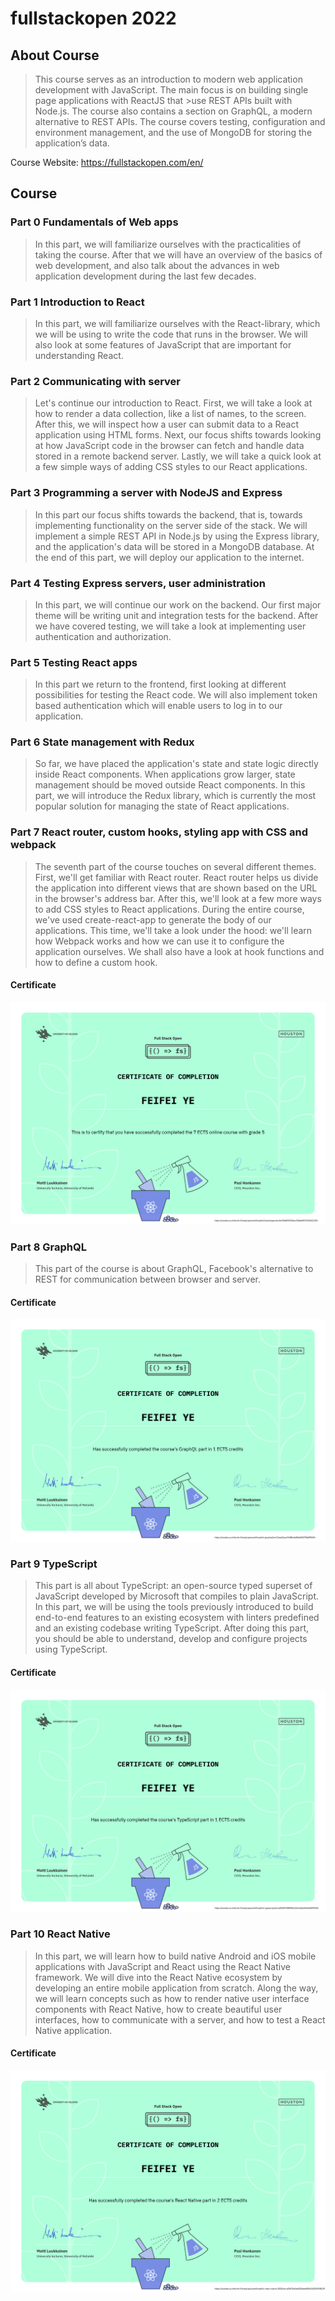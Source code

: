 # fullstackopen 2022

## About Course

> This course serves as an introduction to modern web application development
> with JavaScript. The main focus is on building single page applications with
> ReactJS that >use REST APIs built with Node.js. The course also contains a
> section on GraphQL, a modern alternative to REST APIs. The course covers
> testing, configuration and environment management, and the use of MongoDB for
> storing the application’s data.

Course Website: https://fullstackopen.com/en/

## Course

### Part 0 Fundamentals of Web apps

> In this part, we will familiarize ourselves with the practicalities of taking
> the course. After that we will have an overview of the basics of web
> development, and also talk about the advances in web application development
> during the last few decades.

### Part 1 Introduction to React

> In this part, we will familiarize ourselves with the React-library, which we
> will be using to write the code that runs in the browser. We will also look at
> some features of JavaScript that are important for understanding React.

### Part 2 Communicating with server

> Let's continue our introduction to React. First, we will take a look at how to
> render a data collection, like a list of names, to the screen. After this, we
> will inspect how a user can submit data to a React application using HTML
> forms. Next, our focus shifts towards looking at how JavaScript code in the
> browser can fetch and handle data stored in a remote backend server. Lastly,
> we will take a quick look at a few simple ways of adding CSS styles to our
> React applications.

### Part 3 Programming a server with NodeJS and Express

> In this part our focus shifts towards the backend, that is, towards
> implementing functionality on the server side of the stack. We will implement
> a simple REST API in Node.js by using the Express library, and the
> application's data will be stored in a MongoDB database. At the end of this
> part, we will deploy our application to the internet.

### Part 4 Testing Express servers, user administration

> In this part, we will continue our work on the backend. Our first major theme
> will be writing unit and integration tests for the backend. After we have
> covered testing, we will take a look at implementing user authentication and
> authorization.

### Part 5 Testing React apps

> In this part we return to the frontend, first looking at different
> possibilities for testing the React code. We will also implement token based
> authentication which will enable users to log in to our application.

### Part 6 State management with Redux

> So far, we have placed the application's state and state logic directly inside
> React components. When applications grow larger, state management should be
> moved outside React components. In this part, we will introduce the Redux
> library, which is currently the most popular solution for managing the state
> of React applications.

### Part 7 React router, custom hooks, styling app with CSS and webpack

> The seventh part of the course touches on several different themes. First,
> we'll get familiar with React router. React router helps us divide the
> application into different views that are shown based on the URL in the
> browser's address bar. After this, we'll look at a few more ways to add CSS
> styles to React applications. During the entire course, we've used
> create-react-app to generate the body of our applications. This time, we'll
> take a look under the hood: we'll learn how Webpack works and how we can use
> it to configure the application ourselves. We shall also have a look at hook
> functions and how to define a custom hook.

#### Certificate

![Fullstack Certificate](/images/certificate-fullstack.png)

### Part 8 GraphQL

> This part of the course is about GraphQL, Facebook's alternative to REST for
> communication between browser and server.

#### Certificate

![GraphQL Certificate](/images/certificate-graphql.png)

### Part 9 TypeScript

> This part is all about TypeScript: an open-source typed superset of JavaScript
> developed by Microsoft that compiles to plain JavaScript. In this part, we
> will be using the tools previously introduced to build end-to-end features to
> an existing ecosystem with linters predefined and an existing codebase writing
> TypeScript. After doing this part, you should be able to understand, develop
> and configure projects using TypeScript.

#### Certificate

![Typescript Certificate](/images/certificate-typescript.png)

### Part 10 React Native

> In this part, we will learn how to build native Android and iOS mobile
> applications with JavaScript and React using the React Native framework. We
> will dive into the React Native ecosystem by developing an entire mobile
> application from scratch. Along the way, we will learn concepts such as how to
> render native user interface components with React Native, how to create
> beautiful user interfaces, how to communicate with a server, and how to test a
> React Native application.

#### Certificate

![React Native Certificate](/images/certificate-reactnative.png)
